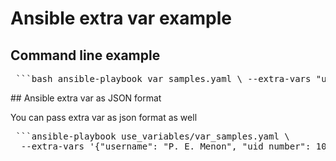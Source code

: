 # Ansible extra var example

## Command line example

<pre> ```bash ansible-playbook var_samples.yaml \ --extra-vars "username='P. E. Menon' uid_number=1000 gid_number=1000 user_email=pmenoninsights@gmail.com" ``` </pre>

## Ansible extra var as JSON format

You can pass extra var as json format as well

<pre> ```ansible-playbook use_variables/var_samples.yaml \
  --extra-vars '{"username": "P. E. Menon", "uid_number": 1000, "gid_number": 1000, "user_email": "pmenoninsights@gmail.com"}'``` </pre>
